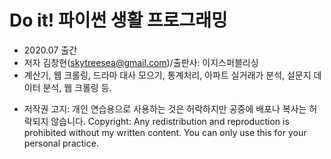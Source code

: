 # Do it! 파이썬 생활 프로그래밍
- 2020.07 출간
- 저자 김창현(skytreesea@gmail.com)/출판사: 이지스퍼블리싱
- 계산기, 웹 크롤링, 드라마 대사 모으기, 통계처리, 아파트 실거래가 분석, 설문지 데이터 분석, 웹 크롤링 등.

* 저작권 고지: 개인 연습용으로 사용하는 것은 허락하지만 공중에 배포나 복사는 허락되지 않습니다. 
Copyright: Any redistribution and reproduction is prohibited without my written content. 
You can only use this for your personal practice. 
